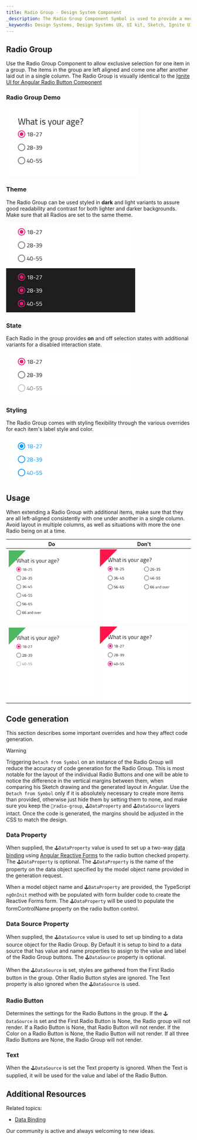 ```yaml
---
title: Radio Group - Design System Component
_description: The Radio Group Component Symbol is used to provide a mechanism for exclusive selection from a set of available options. 
_keywords: Design Systems, Design Systems UX, UI kit, Sketch, Ignite UI for Angular, Sketch to Angular, Sketch to Angular, Angular, Angular Design System, Export code from Sketch, Design Kits for Angular, Sketch HTML, Sketch to HTML, Sketch UI kits
---
```


## Radio Group

Use the Radio Group Component to allow exclusive selection for one item in a group. The items in the group are left aligned and come one after another laid out in a single column. The Radio Group is visually identical to the [Ignite UI for Angular Radio Button Component](https://www.infragistics.com/products/ignite-ui-angular/angular/components/radio_button.html)

### Radio Group Demo

<img class="responsive-img" src="../images/radiogroup_demo.png" srcset="../images/radiogroup_demo@2x.png 2x" />

### Theme

The Radio Group can be used styled in **dark** and light variants to assure good readability and contrast for both lighter and darker backgrounds. Make sure that all Radios are set to the same theme.

<img class="responsive-img" src="../images/radiogroup_dark.png" srcset="../images/radiogroup_dark@2x.png 2x" />
<img class="responsive-img" src="../images/radiogroup_light.png" srcset="../images/radiogroup_light@2x.png 2x" />

### State

Each Radio in the group provides **on** and off selection states with additional variants for a disabled interaction state.

<img class="responsive-img" src="../images/radiogroup_states.png" srcset="../images/radiogroup_states@2x.png 2x" />

### Styling

The Radio Group comes with styling flexibility through the various overrides for each item's label style and color.

<img class="responsive-img" src="../images/radiogroup_styling.png" srcset="../images/radiogroup_styling@2x.png 2x" />

## Usage

When extending a Radio Group with additional items, make sure that they are all left-aligned consistently with one under another in a single column. Avoid layout in multiple columns, as well as situations with more the one Radio being on at a time.

| Do                                                                                     | Don't                                                                                      |
| -------------------------------------------------------------------------------------- | ------------------------------------------------------------------------------------------ |
| <img class="responsive-img" src="../images/radiogroup_do1.png" srcset="../images/radiogroup_do1@2x.png 2x" /> | <img class="responsive-img" src="../images/radiogroup_dont1.png" srcset="../images/radiogroup_dont1@2x.png 2x" /> |
| <img class="responsive-img" src="../images/radiogroup_do2.png" srcset="../images/radiogroup_do2@2x.png 2x" /> | <img class="responsive-img" src="../images/radiogroup_dont2.png" srcset="../images/radiogroup_dont2@2x.png 2x" /> |

## Code generation

This section describes some important overrides and how they affect code generation.

> [!WARNING]
> Triggering `Detach from Symbol` on an instance of the Radio Group will reduce the accuracy of code generation for the Radio Group. This is most notable for the layout of the individual Radio Buttons and one will be able to notice the difference in the vertical margins between them, when comparing his Sketch drawing and the generated layout in Angular. Use the `Detach from Symbol` only if it is absolutely necessary to create more items than provided, otherwise just hide them by setting them to none, and make sure you keep the `🚫radio-group`, `🕹️DataProperty` and `🕹️DataSource` layers intact. Once the code is generated, the margins should be adjusted in the CSS to match the design.

### Data Property

When supplied, the `🕹️DataProperty` value is used to set up a two-way [data binding](../codegen/data-binding.md) using [Angular Reactive Forms](https://angular.io/guide/reactive-forms) to the radio button checked property. The `🕹️DataProperty` is optional. The `🕹️DataProperty` is the name of the property on the data object specified by the model object name provided in the generation request.

When a model object name and `🕹️DataProperty` are provided, the TypeScript `ngOnInit` method with be populated with form builder code to create the Reactive Forms form. The `🕹️DataProperty` will be used to populate the formControlName property on the radio button control.

### Data Source Property

When supplied, the `🕹️DataSource` value is used to set up binding to a data source object for the Radio Group. By Default it is setup to bind to a data source that has value and name properties to assign to the value and label of the Radio Group buttons. The `🕹️DataSource` property is optional.

When the `🕹️DataSource` is set, styles are gathered from the First Radio button in the group. Other Radio Button styles are ignored. The Text property is also ignored when the `🕹️DataSource` is used.

### Radio Button

Determines the settings for the Radio Buttons in the group. If the `🕹️DataSource` is set and the First Radio Button is None, the Radio group will not render. If a Radio Button is None, that Radio Button will not render. If the Color on a Radio Button is None, the Radio Button will not render. If all three Radio Buttons are None, the Radio Group will not render.

### Text

When the `🕹️DataSource` is set the Text property is ignored. When the Text is supplied, it will be used for the value and label of the Radio Button.

## Additional Resources

Related topics:

- [Data Binding](../codegen/data-binding.md)
  <div class="divider--half"></div>

Our community is active and always welcoming to new ideas.


